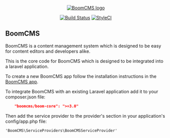 <p align="center">
    <a href="https://www.boomcms.net" target="_blank">
        <img src="https://www.boomcms.net/vendor/boomcms/boom-core/img/logo.png" alt="BoomCMS logo">
    </a>
</p>

<p align="center">
    <a href="https://travis-ci.org/boomcms/boom-core"><img src="https://travis-ci.org/boomcms/boom-core.svg?branch=master" alt="Build Status"></a>
    <a href="https://styleci.io/repos/25917795"><img src="https://styleci.io/repos/25917795/shield" alt="StyleCI"></a>
</p>

## BoomCMS

BoomCMS is a content management system which is designed to be easy for content editors and developers alike.

This is the core code for BoomCMS which is designed to be integrated into a laravel application.

To create a new BoomCMS app follow the installation instructions in the [BoomCMS app](https://github.com/boomcms/boomcms).

To integrate BoomCMS with an existing Laravel application add it to your composer.json file:

```json
    "boomcms/boom-core": ">=3.0"
```

Then add the service provider to the provider's section in your application's config/app.php file:

```
'BoomCMS\ServiceProviders\BoomCMSServiceProvider'
```
